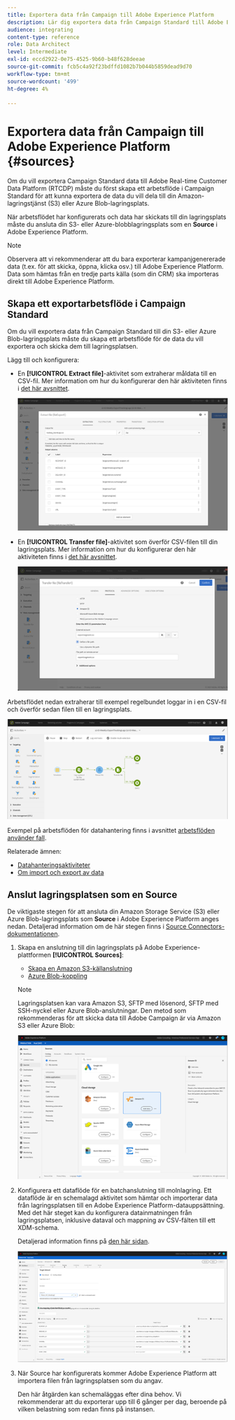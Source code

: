 ```yaml
---
title: Exportera data från Campaign till Adobe Experience Platform
description: Lär dig exportera data från Campaign Standard till Adobe Experience Platform.
audience: integrating
content-type: reference
role: Data Architect
level: Intermediate
exl-id: eccd2922-0e75-4525-9b60-b48f628deeae
source-git-commit: fcb5c4a92f23bdffd1082b7b044b5859dead9d70
workflow-type: tm+mt
source-wordcount: '499'
ht-degree: 4%

---
```


# Exportera data från Campaign till Adobe Experience Platform {#sources}

Om du vill exportera Campaign Standard data till Adobe Real-time Customer Data Platform (RTCDP) måste du först skapa ett arbetsflöde i Campaign Standard för att kunna exportera de data du vill dela till din Amazon-lagringstjänst (S3) eller Azure Blob-lagringsplats.

När arbetsflödet har konfigurerats och data har skickats till din lagringsplats måste du ansluta din S3- eller Azure-blobblagringsplats som en **Source** i Adobe Experience Platform.

>[!NOTE]
>
>Observera att vi rekommenderar att du bara exporterar kampanjgenererade data (t.ex. för att skicka, öppna, klicka osv.) till Adobe Experience Platform. Data som hämtas från en tredje parts källa (som din CRM) ska importeras direkt till Adobe Experience Platform.

## Skapa ett exportarbetsflöde i Campaign Standard

Om du vill exportera data från Campaign Standard till din S3- eller Azure Blob-lagringsplats måste du skapa ett arbetsflöde för de data du vill exportera och skicka dem till lagringsplatsen.

Lägg till och konfigurera:

* En **[!UICONTROL Extract file]**-aktivitet som extraherar måldata till en CSV-fil. Mer information om hur du konfigurerar den här aktiviteten finns i [det här avsnittet](../../automating/using/extract-file.md).

  ![](assets/rtcdp-extract-file.png)

* En **[!UICONTROL Transfer file]**-aktivitet som överför CSV-filen till din lagringsplats. Mer information om hur du konfigurerar den här aktiviteten finns i [det här avsnittet](../../automating/using/transfer-file.md).

  ![](assets/rtcdp-transfer-file.png)

Arbetsflödet nedan extraherar till exempel regelbundet loggar in i en CSV-fil och överför sedan filen till en lagringsplats.

![](assets/aep-export.png)

Exempel på arbetsflöden för datahantering finns i avsnittet [arbetsflöden använder fall](../../automating/using/about-workflow-use-cases.md#management).

Relaterade ämnen:

* [Datahanteringsaktiviteter](../../automating/using/about-data-management-activities.md)
* [Om import och export av data](../../automating/using/about-data-import-and-export.md)


## Anslut lagringsplatsen som en Source

De viktigaste stegen för att ansluta din Amazon Storage Service (S3) eller Azure Blob-lagringsplats som **Source** i Adobe Experience Platform anges nedan. Detaljerad information om de här stegen finns i [Source Connectors-dokumentationen](https://experienceleague.adobe.com/docs/experience-platform/sources/home.htmll?lang=sv).

1. Skapa en anslutning till din lagringsplats på Adobe Experience-plattformen **[!UICONTROL Sources]**:

   * [Skapa en Amazon S3-källanslutning](https://experienceleague.adobe.com/docs/experience-platform/sources/ui-tutorials/create/cloud-storage/s3.html)
   * [Azure Blob-koppling](https://experienceleague.adobe.com/docs/experience-platform/sources/connectors/cloud-storage/blob.html)

   >[!NOTE]
   >
   >Lagringsplatsen kan vara Amazon S3, SFTP med lösenord, SFTP med SSH-nyckel eller Azure Blob-anslutningar. Den metod som rekommenderas för att skicka data till Adobe Campaign är via Amazon S3 eller Azure Blob:

   ![](assets/rtcdp-connector.png)

1. Konfigurera ett dataflöde för en batchanslutning till molnlagring. Ett dataflöde är en schemalagd aktivitet som hämtar och importerar data från lagringsplatsen till en Adobe Experience Platform-datauppsättning. Med det här steget kan du konfigurera datainmatningen från lagringsplatsen, inklusive dataval och mappning av CSV-fälten till ett XDM-schema.

   Detaljerad information finns på [den här sidan](https://experienceleague.adobe.com/docs/experience-platform/sources/ui-tutorials/dataflow/cloud-storage.html).

   ![](assets/rtcdp-map-xdm.png)

1. När Source har konfigurerats kommer Adobe Experience Platform att importera filen från lagringsplatsen som du angav.

   Den här åtgärden kan schemaläggas efter dina behov. Vi rekommenderar att du exporterar upp till 6 gånger per dag, beroende på vilken belastning som redan finns på instansen.
